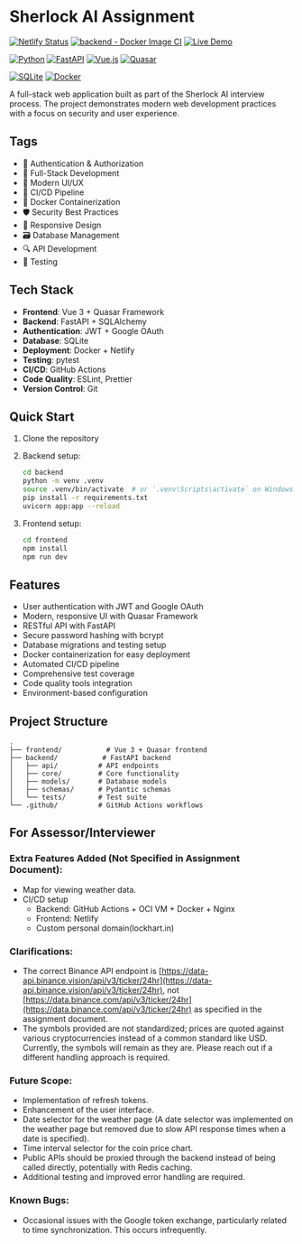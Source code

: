 # Sherlock AI Assignment

[![Netlify Status](https://api.netlify.com/api/v1/badges/f3b0f434-f04e-498d-848c-91d228c28fa9/deploy-status)](https://app.netlify.com/sites/sherlockai/deploys)
[![backend - Docker Image CI](https://github.com/LOCKhart07/sherlock-ai-assignment/actions/workflows/backend-build-and-deploy.yaml/badge.svg)](https://github.com/LOCKhart07/sherlock-ai-assignment/actions/workflows/backend-build-and-deploy.yaml)
[![Live Demo](https://img.shields.io/badge/Live%20Demo-sherlockai.lockhart.in-blue?style=flat&logo=globe)](https://sherlockai.lockhart.in/)

[![Python](https://img.shields.io/badge/python-3.9+-blue.svg)](https://www.python.org/downloads/)
[![FastAPI](https://img.shields.io/badge/FastAPI-0.100.0-green.svg)](https://fastapi.tiangolo.com/)
[![Vue.js](https://img.shields.io/badge/Vue.js-3.x-4FC08D.svg?logo=vue.js)](https://vuejs.org/)
[![Quasar](https://img.shields.io/badge/Quasar-2.x-1976D2.svg?logo=quasar)](https://quasar.dev/)

[![SQLite](https://img.shields.io/badge/SQLite-3.x-003B57.svg?logo=sqlite)](https://www.sqlite.org/)
[![Docker](https://img.shields.io/badge/Docker-20.10+-2496ED.svg?logo=docker)](https://www.docker.com/)

A full-stack web application built as part of the Sherlock AI interview process. The project demonstrates modern web development practices with a focus on security and user experience.

## Tags

- 🔐 Authentication & Authorization
- 🚀 Full-Stack Development
- 🎨 Modern UI/UX
- 🔄 CI/CD Pipeline
- 🐳 Docker Containerization
- 🛡️ Security Best Practices
- 📱 Responsive Design
- 🗃️ Database Management
- 🔍 API Development
- 🧪 Testing

## Tech Stack

- **Frontend**: Vue 3 + Quasar Framework
- **Backend**: FastAPI + SQLAlchemy
- **Authentication**: JWT + Google OAuth
- **Database**: SQLite
- **Deployment**: Docker + Netlify
- **Testing**: pytest
- **CI/CD**: GitHub Actions
- **Code Quality**: ESLint, Prettier
- **Version Control**: Git

## Quick Start

1. Clone the repository
2. Backend setup:
   ```bash
   cd backend
   python -m venv .venv
   source .venv/bin/activate  # or `.venv\Scripts\activate` on Windows
   pip install -r requirements.txt
   uvicorn app:app --reload
   ```

3. Frontend setup:
   ```bash
   cd frontend
   npm install
   npm run dev
   ```

## Features

- User authentication with JWT and Google OAuth
- Modern, responsive UI with Quasar Framework
- RESTful API with FastAPI
- Secure password hashing with bcrypt
- Database migrations and testing setup
- Docker containerization for easy deployment
- Automated CI/CD pipeline
- Comprehensive test coverage
- Code quality tools integration
- Environment-based configuration

## Project Structure

```
.
├── frontend/           # Vue 3 + Quasar frontend
├── backend/           # FastAPI backend
│   ├── api/          # API endpoints
│   ├── core/         # Core functionality
│   ├── models/       # Database models
│   ├── schemas/      # Pydantic schemas
│   └── tests/        # Test suite
└── .github/          # GitHub Actions workflows
```

## For Assessor/Interviewer
### Extra Features Added (Not Specified in Assignment Document):
- Map for viewing weather data.
- CI/CD setup 
   - Backend: GitHub Actions + OCI VM + Docker + Nginx
   - Frontend: Netlify
   - Custom personal domain(lockhart.in)

### Clarifications:
- The correct Binance API endpoint is [https://data-api.binance.vision/api/v3/ticker/24hr](https://data-api.binance.vision/api/v3/ticker/24hr), not [https://data.binance.com/api/v3/ticker/24hr](https://data.binance.com/api/v3/ticker/24hr) as specified in the assignment document.
- The symbols provided are not standardized; prices are quoted against various cryptocurrencies instead of a common standard like USD. Currently, the symbols will remain as they are. Please reach out if a different handling approach is required.

### Future Scope:
- Implementation of refresh tokens.
- Enhancement of the user interface.
- Date selector for the weather page (A date selector was implemented on the weather page but removed due to slow API response times when a date is specified).
- Time interval selector for the coin price chart.
- Public APIs should be proxied through the backend instead of being called directly, potentially with Redis caching.
- Additional testing and improved error handling are required.

### Known Bugs:
- Occasional issues with the Google token exchange, particularly related to time synchronization. This occurs infrequently.